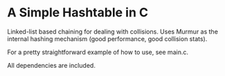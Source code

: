 A Simple Hashtable in C
=======================

Linked-list based chaining for dealing with collisions. Uses Murmur as the internal hashing mechanism (good performance, good collision stats).

For a pretty straightforward example of how to use, see main.c.

All dependencies are included.
